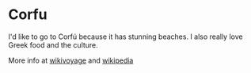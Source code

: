 # Corfu
I'd like to go to Corfú because it has stunning beaches. I also really love Greek food and the culture.

More info at [wikivoyage](https://en.wikivoyage.org/wiki/Corfu) and [wikipedia](https://en.wikipedia.org/wiki/Corfu)